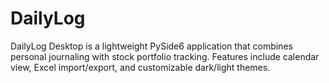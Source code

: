 # DailyLog
DailyLog Desktop is a lightweight PySide6 application that combines personal journaling with stock portfolio tracking. Features include calendar view, Excel import/export, and customizable dark/light themes.
